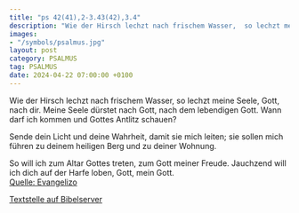 ```yaml
---
title: "ps 42(41),2-3.43(42),3.4"
description: "Wie der Hirsch lechzt nach frischem Wasser,  so lechzt meine Seele, Gott, nach dir. Meine Seele dürstet nach Gott, nach dem lebendigen Gott. Wann darf ich kommen und Gottes Antlitz schauen?  Sende dein Licht und deine Wahrheit, damit sie mich leiten; sie sollen mich führen zu...."
images:
- "/symbols/psalmus.jpg"
layout: post
category: PSALMUS
tag: PSALMUS
date: 2024-04-22 07:00:00 +0100
---
```

Wie der Hirsch lechzt nach frischem Wasser, 
so lechzt meine Seele, Gott, nach dir.
Meine Seele dürstet nach Gott, nach dem lebendigen Gott.
Wann darf ich kommen und Gottes Antlitz schauen?

Sende dein Licht und deine Wahrheit,
damit sie mich leiten;
sie sollen mich führen zu deinem heiligen Berg
und zu deiner Wohnung.<!--more-->

So will ich zum Altar Gottes treten,
zum Gott meiner Freude.
Jauchzend will ich dich auf der Harfe loben,
Gott, mein Gott.<br>
[Quelle: Evangelizo](https://evangeliumtagfuertag.org/DE/gospel)

[Textstelle auf Bibelserver](https://www.bibleserver.com/EU/ps42(41),2-3.43(42),3.4)
